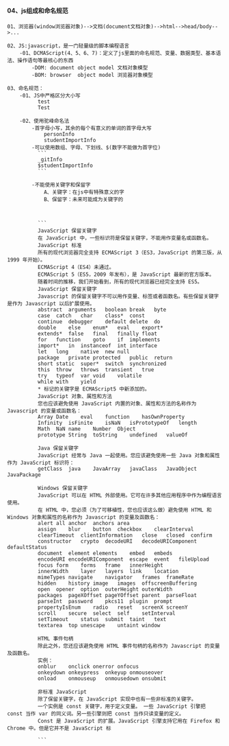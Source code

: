 #### 04、js组成和命名规范
    01、浏览器(window浏览器对象)-->文档(document文档对象)-->html-->head/body-->...

    02、JS:javascript，是一门轻量级的脚本编程语言
        -01、DCMAScript(4、5、6、7)：定义了js里面的命名规范、变量、数据类型、基本语法、操作语句等最核心的东西
            -DOM: document object model 文档对象模型
            -BOM: browser  object model 浏览器对象模型

    03、命名规范：
        -01、JS中严格区分大小写
              test
              Test

        -02、使用驼峰命名法
            -首字母小写，其余的每个有意义的单词的首字母大写
                personInfo
                studentImportInfo
            -可以使用数组、字母、下划线、$(数字不能做为首字位)
              ```
              _gitInfo
              $studentImportInfo
              ```

            -不能使用关键字和保留字
                A、关键字：在js中有特殊意义的字
                B、保留字：未来可能成为关键字的



              ```
              JavaScript 保留关键字
              在 JavaScript 中，一些标识符是保留关键字，不能用作变量名或函数名。
              JavaScript 标准
              所有的现代浏览器完全支持 ECMAScript 3（ES3，JavaScript 的第三版，从 1999 年开始）。
              ECMAScript 4（ES4）未通过。
              ECMAScript 5（ES5，2009 年发布），是 JavaScript 最新的官方版本。
              随着时间的推移，我们开始看到，所有的现代浏览器已经完全支持 ES5。
              JavaScript 保留关键字
              Javascript 的保留关键字不可以用作变量、标签或者函数名。有些保留关键字是作为 Javascript 以后扩展使用。
              abstract	arguments	boolean	break	byte
              case	catch	char	class*	const
              continue	debugger	default	delete	do
              double	else	enum*	eval	export*
              extends*	false	final	finally	float
              for	function	goto	if	implements
              import*	in	instanceof	int	interface
              let	long	native	new	null
              package	private	protected	public	return
              short	static	super*	switch	synchronized
              this	throw	throws	transient	true
              try	typeof	var	void	volatile
              while	with	yield		
              * 标记的关键字是 ECMAScript5 中新添加的。
              JavaScript 对象、属性和方法
              您也应该避免使用 JavaScript 内置的对象、属性和方法的名称作为 Javascript 的变量或函数名：
              Array	Date	eval	function	hasOwnProperty
              Infinity	isFinite	isNaN	isPrototypeOf	length
              Math	NaN	name	Number	Object
              prototype	String	toString	undefined	valueOf

              Java 保留关键字
              JavaScript 经常与 Java 一起使用。您应该避免使用一些 Java 对象和属性作为 JavaScript 标识符：
              getClass	java	JavaArray	javaClass	JavaObject	JavaPackage

              Windows 保留关键字
              JavaScript 可以在 HTML 外部使用。它可在许多其他应用程序中作为编程语言使用。
              在 HTML 中，您必须（为了可移植性，您也应该这么做）避免使用 HTML 和 Windows 对象和属性的名称作为 Javascript 的变量及函数名：
              alert	all	anchor	anchors	area
              assign	blur	button	checkbox	clearInterval
              clearTimeout	clientInformation	close	closed	confirm
              constructor	crypto	decodeURI	decodeURIComponent	defaultStatus
              document	element	elements	embed	embeds
              encodeURI	encodeURIComponent	escape	event	fileUpload
              focus	form	forms	frame	innerHeight
              innerWidth	layer	layers	link	location
              mimeTypes	navigate	navigator	frames	frameRate
              hidden	history	image	images	offscreenBuffering
              open	opener	option	outerHeight	outerWidth
              packages	pageXOffset	pageYOffset	parent	parseFloat
              parseInt	password	pkcs11	plugin	prompt
              propertyIsEnum	radio	reset	screenX	screenY
              scroll	secure	select	self	setInterval
              setTimeout	status	submit	taint	text
              textarea	top	unescape	untaint	window

              HTML 事件句柄
              除此之外，您还应该避免使用 HTML 事件句柄的名称作为 Javascript 的变量及函数名。
              实例：
              onblur	onclick	onerror	onfocus
              onkeydown	onkeypress	onkeyup	onmouseover
              onload	onmouseup	onmousedown	onsubmit

              非标准 JavaScript
              除了保留关键字，在 JavaScript 实现中也有一些非标准的关键字。
              一个实例是 const 关键字，用于定义变量。 一些 JavaScript 引擎把 const 当作 var 的同义词。另一些引擎则把 const 当作只读变量的定义。
              Const 是 JavaScript 的扩展。JavaScript 引擎支持它用在 Firefox 和 Chrome 中。但是它并不是 JavaScript 标

              ```  
